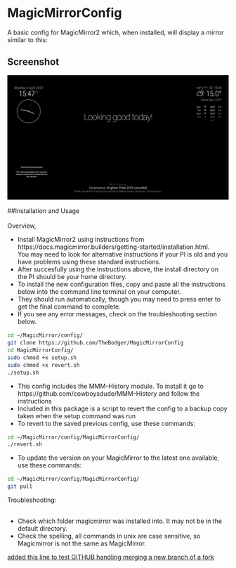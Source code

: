 # MagicMirrorConfig

A basic config for MagicMirror2 which, when installed, will display a mirror similar to this:

## Screenshot

![Technojam Config Screenshot](screenshot.bmp)

##Installation and Usage <BR><BR>
Overview, 
<ul>
<li>
Install MagicMirror2 using instructions from https://docs.magicmirror.builders/getting-started/installation.html. <BR>You may need to look for alternative instructions if your PI is old and you have problems using these standard instructions.
</li>
  <li>
After succesfully using the instructions above, the install directory on the PI should be your home directory.
  </li>
  <li>
    To install the new configuration files, copy and paste all the instructions below into the command line terminal on your computer. 
  </li>
  <li>
    They should run automatically, though you may need to press enter to get the final command to complete.</li> 
  <li>
  If you see any error messages, check on the troubleshooting section below.
  </li>
  </ul>

```bash
cd ~/MagicMirror/config/
git clone https://github.com/TheBodger/MagicMirrorConfig
cd MagicMirrorConfig/
sudo chmod +x setup.sh
sudo chmod +x revert.sh
./setup.sh
```
  <ul>
  <li>
    This config includes the MMM-History module. To install it go to https://github.com/cowboysdude/MMM-History and follow the instructions
  </li>
 <li>
Included in this package is a script to revert the config to a backup copy taken when the setup command was run
  </li>
  <li>
To revert to the saved previous config, use these commands:
  </li>
  </ul>
  
```bash
cd ~/MagicMirror/config/MagicMirrorConfig/
./revert.sh
```

<ul>
  <li>
    To update the version on your MagicMirror to the latest one available, use these commands:
  </li>
  </ul>
  
  ```bash
cd ~/MagicMirror/config/MagicMirrorConfig/
git pull
```
 

Troubleshooting:<BR><BR>
  <uL>
    <li>Check which folder magicmirror was installed into. It may not be in the default directory.</li>
    <li>Check the spelling, all commands in unix are case sensitive, so Magicmirror is not the same as MagicMirror.</li>
  </ul>
  
  <U> added this line to test GITHUB handling merging a new branch of a fork </U>
